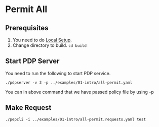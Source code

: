 # Permit All

## Prerequisites

1. You need to do [Local Setup](../local_setup.md).
2. Change directory to build. `cd build
`
## Start PDP Server

You need to run the following to start PDP service. 

```
./pdpserver -v 3 -p ../examples/01-intro/all-permit.yaml
```

You can in above command that we have passed policy file by using -p 

## Make Request


```
./pepcli -i ../examples/01-intro/all-permit.requests.yaml test
```


